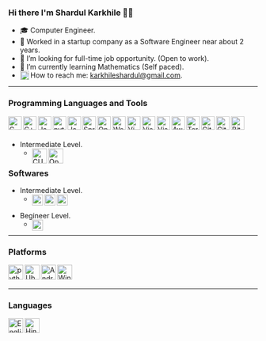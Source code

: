 
### Hi there I'm Shardul Karkhile 👋🏼
  
- 🎓 Computer Engineer.
- 🔭 Worked in a startup company as a Software Engineer near about 2 years.
- 🌱 I’m looking for full-time job opportunity. (Open to work).
- 🔭 I’m currently learning Mathematics (Self paced).
- <img align="left" alt="C" height="18px" src="https://api.iconify.design/logos:google-gmail.svg"/> How to reach me:  karkhileshardul@gmail.com.


---

### Programming Languages and Tools

<img align="left" alt="C" height="27px" src="https://api.iconify.design/logos:c.svg" />
<img align="left" alt="C++" height="27px" src="https://api.iconify.design/logos:c-plusplus.svg" />
<img align="left" alt="Java" height="27px" src="https://api.iconify.design/logos:java.svg" />
<img align="left" alt="python" height="27px" src="https://api.iconify.design/logos:python.svg" />
<img align="left" alt="JavaScript" height="27px" src="https://api.iconify.design/logos:javascript.svg" />
<img align="left" alt="SpringToolSuite" height="27px" src="https://api.iconify.design/bx:bxl-spring-boot.svg" />
<img align="left" alt="OpenGL" height="27px" src="https://api.iconify.design/logos:opengl.svg" />
<img align="left" alt="WebGL" height="27px" src="https://api.iconify.design/simple-icons:webgl.svg" />
<img align="left" alt="Vim" height="27px" src="https://api.iconify.design/logos:vim.svg" />
<img align="left" alt="VisualStudio" height="27px" src="https://api.iconify.design/logos:visual-studio-code.svg" />
<img align="left" alt="VisualStudio" height="27px" src="https://api.iconify.design/logos:visual-studio.svg" />
<img align="left" alt="Aws" height="27px" src="https://api.iconify.design/logos:aws.svg" />
<img align="left" alt="Terminal" height="27px" src="https://api.iconify.design/logos:terminal.svg" />
<img align="left" alt="GitHub" height="27px" src="https://api.iconify.design/logos:github-icon.svg" />
<img align="left" alt="GitLab" height="27px" src="https://api.iconify.design/vscode-icons:file-type-bitbucketpipeline.svg" />
<img align="left" alt="Bitbucket" height="27px" src="https://api.iconify.design/logos:gitlab.svg" />
<br><br>



- Intermediate Level.
  - <img align="left" alt="CUDA" height="30px" src="https://api.iconify.design/vscode-icons:file-type-cuda.svg" /><img align="left" alt="OpenCL" height="30px" src="https://api.iconify.design/vscode-icons:file-type-opencl.svg"/>


### Softwares
- Intermediate Level.
  - <img align="left" alt="KdenLive" height="22px" src="https://api.iconify.design/simple-icons:kdenlive.svg" /><img align="left" alt="Audacity" height="22px" src="https://api.iconify.design/simple-icons:audacity.svg" /><img align="left" alt="PremierPro" height="22px" src="https://api.iconify.design/cib:adobe-premiere.svg" />
<br><br>
- Begineer Level.
  - <img align="left" alt="Blender" height="22px" src="https://api.iconify.design/logos:blender.svg" />

---
### Platforms

<img align="left" alt="python" height="30px" src="https://api.iconify.design/logos:debian.svg" />
<img align="left" alt="Ubuntu" height="30px" src="https://api.iconify.design/logos:ubuntu.svg" />
<img align="left" alt="Android" height="30px" src="https://api.iconify.design/logos:android.svg" />
<img align="left" alt="Windows" height="30px" src="https://api.iconify.design/logos:microsoft-windows.svg" />
<br><br>

---


### Languages
<img align="left" alt="English" height="30px" src="https://api.iconify.design/ri:english-input.svg" />
<img align="left" alt="Hindi and Marathi" height="30px" src="https://api.iconify.design/uil:letter-hindi-a.svg" />

<!--
**karkhileshardul/karkhileshardul** is a ✨ _special_ ✨ repository because its `README.md` (this file) appears on your GitHub profile.

Here are some ideas to get you started:

- 🔭 I’m currently working on ...
- 🌱 I’m currently learning ...
- 👯 I’m looking to collaborate on ...
- 🤔 I’m looking for help with ...
- 💬 Ask me about ...
- 📫 How to reach me: ...
- 😄 Pronouns: ...
- ⚡ Fun fact: ...
-->
